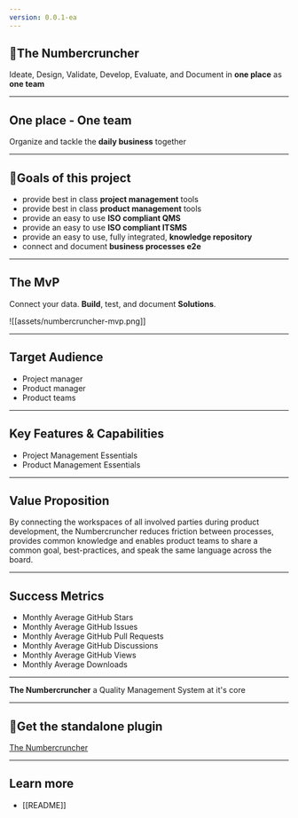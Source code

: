 ```yaml
---
version: 0.0.1-ea
---
```

## 🎃The Numbercruncher

Ideate, Design, Validate, Develop, Evaluate, and Document in **one place** as **one team**

---
## One place - One team

Organize and tackle the **daily business** together

---

## 🎯Goals of this project

- provide best in class **project management** tools
- provide best in class **product management** tools
- provide an easy to use **ISO compliant QMS**
- provide an easy to use **ISO compliant ITSMS**
- provide an easy to use, fully integrated, **knowledge repository**
- connect and document **business processes e2e**

---

## The MvP

Connect your data.
**Build**, test, and document **Solutions**.

![[assets/numbercruncher-mvp.png]]

---
## Target Audience

- Project manager
- Product manager
- Product teams

---
## Key Features & Capabilities

- Project Management Essentials
- Product Management Essentials

---
## Value Proposition

By connecting the workspaces of all involved parties during product development, the Numbercruncher reduces friction between processes, provides common knowledge and enables product teams to share a common goal, best-practices, and speak the same language across the board.

---
## Success Metrics

- Monthly Average GitHub Stars
- Monthly Average GitHub Issues
- Monthly Average GitHub Pull Requests
- Monthly Average GitHub Discussions
- Monthly Average GitHub Views
- Monthly Average Downloads

---

**The Numbercruncher**
a Quality Management System at it's core

---
## 🎃Get the standalone plugin

[The Numbercruncher](https://github.com/Luis85/numbercruncher)

---
## Learn more

- [[README]]
